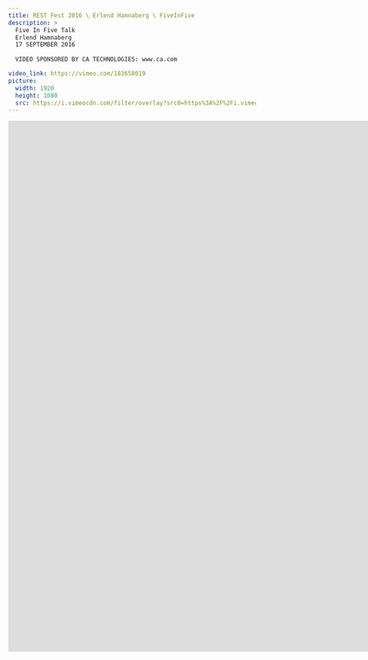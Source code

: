 ```yaml
---
title: REST Fest 2016 \ Erlend Hamnaberg \ FiveInFive
description: >
  Five In Five Talk
  Erlend Hamnaberg
  17 SEPTEMBER 2016
  
  VIDEO SPONSORED BY CA TECHNOLOGIES: www.ca.com

video_link: https://vimeo.com/183658019
picture:
  width: 1920
  height: 1080
  src: https://i.vimeocdn.com/filter/overlay?src0=https%3A%2F%2Fi.vimeocdn.com%2Fvideo%2F592933906_1920x1080.jpg&src1=http%3A%2F%2Ff.vimeocdn.com%2Fp%2Fimages%2Fcrawler_play.png
---
```

<iframe src="https://player.vimeo.com/video/183658019?title=0&byline=0&portrait=0&badge=0&autopause=0&player_id=0" width="1920" height="1080" frameborder="0" title="REST Fest 2016 \ Erlend Hamnaberg \ FiveInFive" webkitallowfullscreen mozallowfullscreen allowfullscreen></iframe>